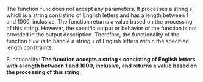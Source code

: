 The function `func` does not accept any parameters. It processes a string `s`, which is a string consisting of English letters and has a length between 1 and 1000, inclusive. The function returns a value based on the processing of this string. However, the specific output or behavior of the function is not provided in the output description. Therefore, the functionality of the function `func` is to handle a string `s` of English letters within the specified length constraints.

Functionality: **The function accepts a string `s` consisting of English letters with a length between 1 and 1000, inclusive, and returns a value based on the processing of this string.**